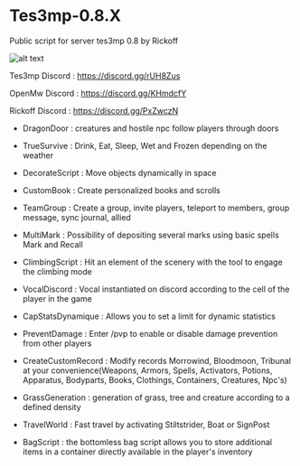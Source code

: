 # Tes3mp-0.8.X
Public script for server tes3mp 0.8 by Rickoff

![alt text](https://cdn.cloudflare.steamstatic.com/steamcommunity/public/images/avatars/a4/a47831e6004ae0e72ce2e0fb55f6ce9cc1693a4c_full.jpg) 

Tes3mp Discord : https://discord.gg/rUH8Zus

OpenMw Discord : https://discord.gg/KHmdcfY

Rickoff Discord : https://discord.gg/PxZwczN

- DragonDoor : creatures and hostile npc follow players through doors

- TrueSurvive : Drink, Eat, Sleep, Wet and Frozen depending on the weather

- DecorateScript : Move objects dynamically in space

- CustomBook : Create personalized books and scrolls

- TeamGroup : Create a group, invite players, teleport to members, group message, sync journal, allied

- MultiMark : Possibility of depositing several marks using basic spells Mark and Recall

- ClimbingScript : Hit an element of the scenery with the tool to engage the climbing mode

- VocalDiscord : Vocal instantiated on discord according to the cell of the player in the game

- CapStatsDynamique : Allows you to set a limit for dynamic statistics

- PreventDamage : Enter /pvp to enable or disable damage prevention from other players

- CreateCustomRecord : Modify records Morrowind, Bloodmoon, Tribunal at your convenience(Weapons, Armors, Spells, Activators, Potions, Apparatus, Bodyparts, Books, Clothings, Containers, Creatures, Npc's)

- GrassGeneration : generation of grass, tree and creature according to a defined density

- TravelWorld : Fast travel by activating Stiltstrider, Boat or SignPost

- BagScript : the bottomless bag script allows you to store additional items in a container directly available in the player's inventory

